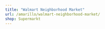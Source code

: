 ```yaml
---
title: "Walmart Neighborhood Market"
url: /amarillo/walmart-neighborhood-market/
shop: Supermarkt
---
```

